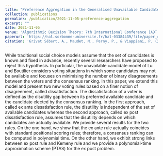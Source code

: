 ```yaml
---
title: "Preference Aggregation in the Generalised Unavailable Candidate Model"
collection: publications
permalink: /publication/2021-11-05-preference-aggregation
excerpt: ""
date: 2021-11-05
venue: 'Algorithmic Decision Theory: 7th International Conference (ADT 2021)'
paperurl: 'https://hal.sorbonne-universite.fr/hal-03384439/file/paper_44%20%282%29.pdf'
citation: 'Grivet Sébert, A., Maudet, N., Perny, P., & Viappiani, P. (2021). Preference aggregation in the generalised unavailable candidate model. In Algorithmic Decision Theory: 7th International Conference, ADT 2021, Toulouse, France, November 3–5, 2021, Proceedings 7 (pp. 35-50). Springer International Publishing.'
---
```

While traditional social choice models assume that the set of candidates is known and fixed in advance, recently several researchers have proposed to reject this hypothesis. In particular, the unavailable candidate model of Lu and Boutilier considers voting situations in which some candidates may not be available and focuses on minimising the number of binary disagreements between the voters and the consensus ranking. In this paper, we extend this model and present two new voting rules based on a finer notion of disagreement, called dissatisfaction. The dissatisfaction of a voter is defined as the disutility gap between its preferred available candidate and the candidate elected by the consensus ranking. In the first approach, called ex ante dissatisfaction rule, the disutility is independent of the set of available candidates whereas the second approach, called ex post dissatisfaction rule, assumes that the disutility depends on which candidates are actually available. We provide several results for the two rules. On the one hand, we show that the ex ante rule actually coincides with standard positional scoring rules; therefore, a consensus ranking can be computed in polynomial time. On the other hand, we exhibit strong links between ex post rule and Kemeny rule and we provide a polynomial-time approximation scheme (PTAS) for the ex post problem.
